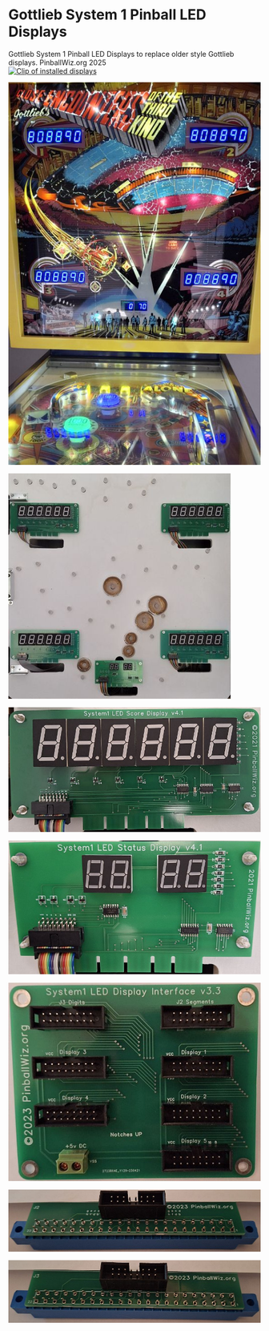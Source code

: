 # Gottlieb System 1 Pinball LED Displays

Gottlieb System 1 Pinball LED Displays to replace older style Gottlieb displays. PinballWiz.org 2025  
[![Clip of installed displays](https://img.youtube.com/vi/GrI5SUkYvOc/hqdefault.jpg)](https://www.youtube.com/watch?v=GrI5SUkYvOc)

![Model](displays_active.jpg)  

![Model](sys1_displays.jpg)  

![Model](sys1_score_display.jpg)  

![Model](sys1_status_display.jpg)  

![Model](sys1_display_int.jpg)  

![Model](sys1_J2_adapter.jpg)  

![Model](sys1_J3_adapter.jpg)  

